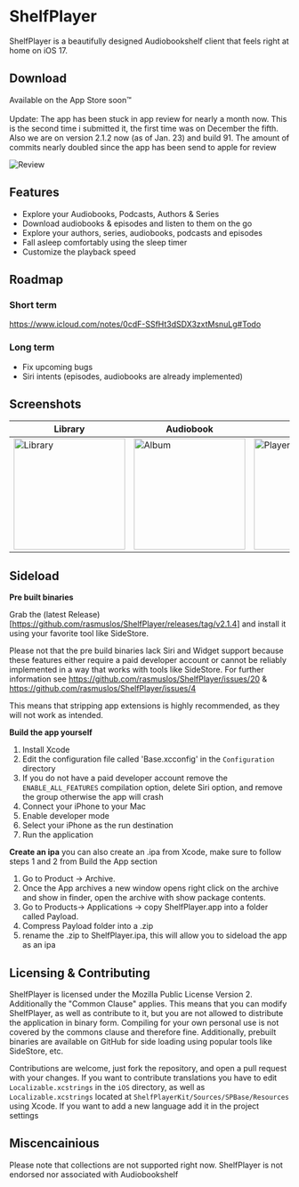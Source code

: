 #  ShelfPlayer

ShelfPlayer is a beautifully designed Audiobookshelf client that feels right at home on iOS 17.

## Download

Available on the App Store soon™️ \
\
Update: The app has been stuck in app review for nearly a month now. This is the second time i submitted it, the first time was on December the fifth. \
Also we are on version 2.1.2 now (as of Jan. 23) and build 91. The amount of commits nearly doubled since the app has been send to apple for review

<img src="/Screenshots/Review.png?raw=true" alt="Review" />

## Features

- Explore your Audiobooks, Podcasts, Authors & Series
- Download audiobooks & episodes and listen to them on the go
- Explore your authors, series, audiobooks, podcasts and episodes
- Fall asleep comfortably using the sleep timer
- Customize the playback speed

## Roadmap

### Short term
https://www.icloud.com/notes/0cdF-SSfHt3dSDX3zxtMsnuLg#Todo

### Long term
- Fix upcoming bugs
- Siri intents (episodes, audiobooks are already implemented)

## Screenshots

| Library | Audiobook | Player | Podcast |
| ------------- | ------------- | ------------- | ------------- |
| <img src="/Screenshots/PodcastLibrary.png?raw=true" alt="Library" width="200"/> | <img src="/Screenshots/Audiobook.png?raw=true" alt="Album" width="200"/> | <img src="/Screenshots/Player.png?raw=true" alt="Player" width="200"/>  | <img src="/Screenshots/Podcast.png?raw=true" alt="Queue" width="200"/> 

## Sideload

**Pre built binaries**

Grab the (latest Release)[https://github.com/rasmuslos/ShelfPlayer/releases/tag/v2.1.4] and install it using your favorite tool like SideStore.

Please not that the pre build binaries lack Siri and Widget support because these features either require a paid developer account or cannot be reliably implemented in a way that works with tools like SideStore. For further information see https://github.com/rasmuslos/ShelfPlayer/issues/20 & https://github.com/rasmuslos/ShelfPlayer/issues/4

This means that stripping app extensions is highly recommended, as they will not work as intended.

**Build the app yourself**

1. Install Xcode
2. Edit the configuration file called 'Base.xcconfig' in the `Configuration` directory
3. If you do not have a paid developer account remove the `ENABLE_ALL_FEATURES` compilation option, delete Siri option, and remove the group otherwise the app will crash
4. Connect your iPhone to your Mac
5. Enable developer mode
6. Select your iPhone as the run destination
7. Run the application

**Create an ipa**
you can also create an .ipa from Xcode, make sure to follow steps 1 and 2 from Build the App section
1. Go to Product -> Archive.
2. Once the App archives a new window opens right click on the archive and show in finder, open the archive with show package contents.
3. Go to Products-> Applications -> copy ShelfPlayer.app into a folder called Payload.
4. Compress Payload folder into a .zip
5. rename the .zip to ShelfPlayer.ipa, this will allow you to sideload the app as an ipa

## Licensing & Contributing

ShelfPlayer is licensed under the Mozilla Public License Version 2. Additionally the "Common Clause" applies. This means that you can modify ShelfPlayer, as well as contribute to it, but you are not allowed to distribute the application in binary form. Compiling for your own personal use is not covered by the commons clause and therefore fine. Additionally, prebuilt binaries are available on GitHub for side loading using popular tools like SideStore, etc.

Contributions are welcome, just fork the repository, and open a pull request with your changes. If you want to contribute translations you have to edit `Localizable.xcstrings` in the `iOS` directory, as well as `Localizable.xcstrings` located at `ShelfPlayerKit/Sources/SPBase/Resources` using Xcode. If you want to add a new language add it in the project settings

## Miscencainious

Please note that collections are not supported right now.
ShelfPlayer is not endorsed nor associated with Audiobookshelf
